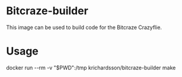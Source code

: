 # Bitcraze-builder

This image can be used to build code for the Bitcraze Crazyflie.

# Usage

docker run --rm -v "$PWD":/tmp krichardsson/bitcraze-builder make
